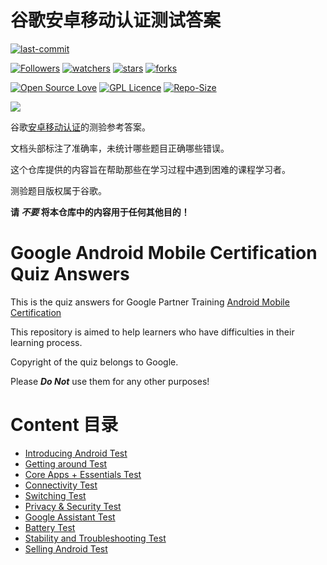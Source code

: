 # 谷歌安卓移动认证测试答案

[![last-commit](https://img.shields.io/github/last-commit/HollowMan6/Google-Android-Mobile-Certification-Quiz-Answers)](../../graphs/commit-activity)

[![Followers](https://img.shields.io/github/followers/HollowMan6?style=social)](https://github.com/HollowMan6?tab=followers)
[![watchers](https://img.shields.io/github/watchers/HollowMan6/Google-Android-Mobile-Certification-Quiz-Answers?style=social)](../../watchers)
[![stars](https://img.shields.io/github/stars/HollowMan6/Google-Android-Mobile-Certification-Quiz-Answers?style=social)](../../stargazers)
[![forks](https://img.shields.io/github/forks/HollowMan6/Google-Android-Mobile-Certification-Quiz-Answers?style=social)](../../network/members)

[![Open Source Love](https://img.shields.io/badge/-%E2%9D%A4%20Open%20Source-Green?style=flat-square&logo=Github&logoColor=white&link=https://hollowman6.github.io/fund.html)](https://hollowman6.github.io/fund.html)
[![GPL Licence](https://img.shields.io/badge/license-GPL-blue)](https://opensource.org/licenses/GPL-3.0/)
[![Repo-Size](https://img.shields.io/github/repo-size/HollowMan6/Google-Android-Mobile-Certification-Quiz-Answers.svg)](../../archive/master.zip)

![](https://hollowman6.github.io/img/badges/Android-Mobile-Certification.png)

谷歌[安卓移动认证](https://googlepartnertraining.fathomed.com/certification-plans/5e868d4afb5a20f3a5b508e3)的测验参考答案。

文档头部标注了准确率，未统计哪些题目正确哪些错误。

这个仓库提供的内容旨在帮助那些在学习过程中遇到困难的课程学习者。

测验题目版权属于谷歌。

**请 ***不要*** 将本仓库中的内容用于任何其他目的！**

# Google Android Mobile Certification Quiz Answers

This is the quiz answers for Google Partner Training [Android Mobile Certification](https://googlepartnertraining.fathomed.com/certification-plans/5e868d4afb5a20f3a5b508e3)

This repository is aimed to help learners who have difficulties in their learning process.  

Copyright of the quiz belongs to Google.

Please ***Do Not*** use them for any other purposes!

# Content 目录

* [Introducing Android Test](Introducing%20Android.pdf)
* [Getting around Test](Getting%20around.pdf)
* [Core Apps + Essentials Test](Core%20Apps%20+%20Essentials.pdf)
* [Connectivity Test](Connectivity.pdf)
* [Switching Test](Switching.pdf)
* [Privacy & Security Test](Privacy%20&%20Security.pdf)
* [Google Assistant Test](Google%20Assistant.pdf)
* [Battery Test](Battery.pdf)
* [Stability and Troubleshooting Test](Stability%20and%20Troubleshooting.pdf)
* [Selling Android Test](Selling%20Android.pdf)
